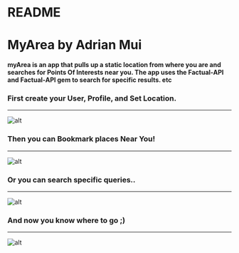 # README

# MyArea by Adrian Mui

**myArea is an app that pulls up a static location from where you are and searches for Points Of Interests near you. The app uses the Factual-API and Factual-API gem to search for specific results. etc**

### First create your User, Profile, and Set Location.
______
![alt](http://i.imgur.com/o9wJYZm.png)

### Then you can Bookmark places Near You!
______
![alt](http://i.imgur.com/49aYzEJ.jpg)

### Or you can search specific queries..
______
![alt](http://i.imgur.com/jta1dxj.png)

### And now you know where to go ;)
______
![alt](http://i.imgur.com/qxcXFfA.jpg)